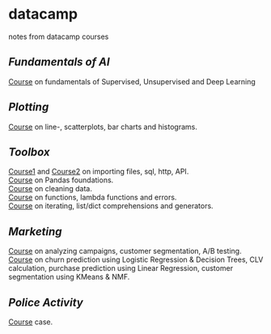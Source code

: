 # datacamp
notes from datacamp courses

## _Fundamentals of AI_
[Course](https://www.datacamp.com/courses/fundamentals-of-ai) on fundamentals of Supervised, Unsupervised and Deep Learning

## _Plotting_
[Course](https://www.datacamp.com/courses/introduction-to-data-science-in-python) on line-, scatterplots, bar charts and histograms.

## _Toolbox_
[Course1](https://www.datacamp.com/courses/importing-data-in-python-part-1) and [Course2](https://www.datacamp.com/courses/importing-data-in-python-part-2) on  importing files, sql, http, API.</br>
[Course](https://www.datacamp.com/courses/pandas-foundations) on Pandas foundations. </br>
[Course](https://www.datacamp.com/courses/cleaning-data-in-python) on cleaning data. </br>
[Course](https://www.datacamp.com/courses/python-data-science-toolbox-part-1) on functions, lambda functions and errors. </br>
[Course](https://www.datacamp.com/courses/python-data-science-toolbox-part-2) on iterating, list/dict comprehensions and generators. </br>

## _Marketing_
[Course](https://www.datacamp.com/courses/analyzing-marketing-campaigns-with-pandas) on analyzing campaigns, customer segmentation, A/B testing. </br>
[Course](https://www.datacamp.com/courses/machine-learning-for-marketing-in-python) on churn prediction using Logistic Regression & Decision Trees, CLV calculation, purchase prediction using Linear Regression, customer segmentation using KMeans & NMF.</br>

## _Police Activity_
[Course](https://www.datacamp.com/courses/analyzing-police-activity-with-pandas) case.

